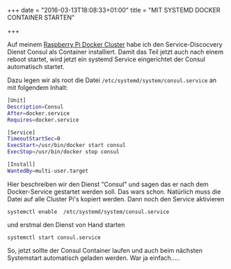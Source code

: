 +++
date = "2016-03-13T18:08:33+01:00"
title = "MIT SYSTEMD DOCKER CONTAINER STARTEN"

+++

Auf meinem [Raspberry Pi Docker Cluster](/post/first) habe ich den Service-Discocvery Dienst Consul als Container installiert. Damit das Teil jetzt auch nach einem reboot startet, wird jetzt ein systemd Service eingerichtet der Consul automatisch startet.

Dazu legen wir als root die Datei `/etc/systemd/system/consul.service` an mit folgendem Inhalt:

```bash
[Unit]
Description=Consul
After=docker.service
Requires=docker.service

[Service]
TimeoutStartSec=0
ExecStart=/usr/bin/docker start consul
ExecStop=/usr/bin/docker stop consul

[Install]
WantedBy=multi-user.target
```

Hier beschreiben wir den Dienst "Consul" und sagen das er nach dem Docker-Service gestartet werden soll. Das wars schon. Natürlich muss die Datei auf alle Cluster Pi's kopiert werden.
Dann noch den Service aktivieren

	systemctl enable  /etc/systemd/system/consul.service

und erstmal den Dienst von Hand starten

	systemctl start consul.service

So, jetzt sollte der Consul Container laufen und auch beim nächsten Systemstart automatisch geladen werden.
War ja einfach.....